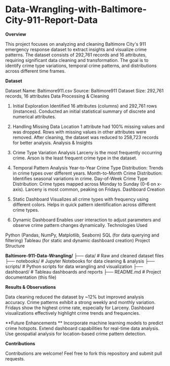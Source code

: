 # Data-Wrangling-with-Baltimore-City-911-Report-Data

**Overview**

This project focuses on analyzing and cleaning Baltimore City's 911 emergency response dataset to extract insights and visualize crime patterns. The dataset consists of 292,761 records and 16 attributes, requiring significant data cleaning and transformation. The goal is to identify crime type variations, temporal crime patterns, and distributions across different time frames.

**Dataset**

Dataset Name: Baltimore911.csv
Source: Baltimore911 Dataset
Size: 292,761 records, 16 attributes
Data Processing & Cleaning

1. Initial Exploration
Identified 16 attributes (columns) and 292,761 rows (instances).
Conducted an initial statistical summary of discrete and numerical attributes.
2. Handling Missing Data
Location 1 attribute had 100% missing values and was dropped.
Rows with missing values in other attributes were removed.
After cleaning, the dataset was reduced to 258,723 records for better analysis.
Analysis & Insights

1. Crime Type Variation Analysis
Larceny is the most frequently occurring crime.
Arson is the least frequent crime type in the dataset.
2. Temporal Pattern Analysis
Year-to-Year Crime Type Distribution: Trends in crime types over different years.
Month-to-Month Crime Distribution: Identifies seasonal variations in crime.
Day-of-Week Crime Type Distribution:
Crime types mapped across Monday to Sunday (0-6 on x-axis).
Larceny is most common, peaking on Fridays.
Dashboard Creation

1. Static Dashboard
Visualizes all crime types with frequency using different colors.
Helps in quick pattern identification across different crime types.
2. Dynamic Dashboard
Enables user interaction to adjust parameters and observe crime pattern changes dynamically.
Technologies Used

Python (Pandas, NumPy, Matplotlib, Seaborn)
SQL (for data querying and filtering)
Tableau (for static and dynamic dashboard creation)
Project Structure

**Baltimore-911-Data-Wrangling/**
├── data/                # Raw and cleaned dataset files
├── notebooks/           # Jupyter Notebooks for data cleaning & analysis
├── scripts/             # Python scripts for data wrangling and visualization
├── dashboard/           # Tableau dashboards and reports
├── README.md            # Project documentation (this file)

**Results & Observations**

Data cleaning reduced the dataset by ~12% but improved analysis accuracy.
Crime patterns exhibit a strong weekly and monthly variation.
Fridays show the highest crime rate, especially for Larceny.
Dashboard visualizations effectively highlight crime trends and frequencies.


**Future Enhancements
**
Incorporate machine learning models to predict crime hotspots.
Extend dashboard capabilities for real-time data analysis.
Use geospatial analysis for location-based crime pattern detection.

**Contributions**

Contributions are welcome! Feel free to fork this repository and submit pull requests.

